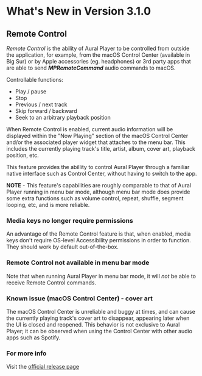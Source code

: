 #  What's New in Version 3.1.0

## Remote Control

*Remote Control* is the ability of Aural Player to be controlled from outside the application, for example, from the macOS Control Center (available in Big Sur) or by Apple accessories (eg. headphones) or 3rd party apps that are able to send ***MPRemoteCommand*** audio commands to macOS. 

Controllable functions: 

 * Play / pause
 * Stop
 * Previous / next track
 * Skip forward / backward
 * Seek to an arbitrary playback position 

When Remote Control is enabled, current audio information will be displayed within the "Now Playing" section of the macOS Control Center and/or the associated player widget that attaches to the menu bar. This includes the currently playing track's title, artist, album, cover art, playback position, etc.

This feature provides the abillity to control Aural Player through a familiar native interface such as Control Center, without having to switch to the app.

**NOTE** - This feature's capabilities are roughly comparable to that of Aural Player running in menu bar mode, although menu bar mode does provide some extra functions such as volume control, repeat, shuffle, segment looping, etc, and is more reliable.

### Media keys no longer require permissions

An advantage of the Remote Control feature is that, when enabled, media keys don't require OS-level Accessibility permissions in order to function. They should work by default out-of-the-box.

### Remote Control not available in menu bar mode

Note that when running Aural Player in menu bar mode, it will *not* be able to receive Remote Control commands.

### Known issue (macOS Control Center) - cover art

The macOS Control Center is unreliable and buggy at times, and can cause the currently playing track's cover art to disappear, appearing later when the UI is closed and reopened. This behavior is not exclusive to Aural Player; it can be observed when using the Control Center with other audio apps such as Spotify.

### **For more info**
Visit the [official release page](https://github.com/maculateConception/aural-player/releases/tag/3.1.0)

